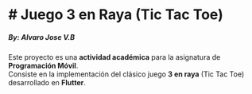 <h1># Juego 3 en Raya (Tic Tac Toe)</h1>
<h5>By: Alvaro Jose V.B</h5>

Este proyecto es una **actividad académica** para la asignatura de **Programación Móvil**.  
Consiste en la implementación del clásico juego **3 en raya** (Tic Tac Toe) desarrollado en **Flutter**.  
